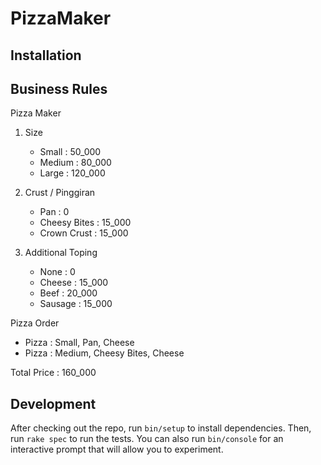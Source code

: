 # PizzaMaker


## Installation


## Business Rules

Pizza Maker


1. Size

   - Small : 50_000
   - Medium : 80_000
   - Large : 120_000

2. Crust / Pinggiran

   - Pan : 0
   - Cheesy Bites : 15_000
   - Crown Crust : 15_000

3. Additional Toping

   - None : 0
   - Cheese : 15_000
   - Beef : 20_000
   - Sausage : 15_000

Pizza Order

- Pizza : Small, Pan, Cheese
- Pizza : Medium, Cheesy Bites, Cheese

Total Price : 160_000

## Development

After checking out the repo, run `bin/setup` to install dependencies. Then, run `rake spec` to run the tests. You can also run `bin/console` for an interactive prompt that will allow you to experiment.
